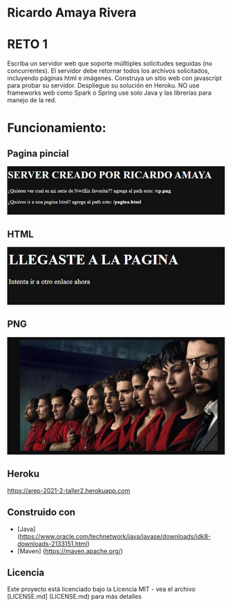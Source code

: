 
# Ricardo Amaya Rivera

# RETO 1

Escriba un servidor web que soporte múlltiples solicitudes seguidas (no concurrentes). El servidor debe retornar todos los archivos solicitados, incluyendo páginas html e imágenes. Construya un sitio web con javascript para probar su servidor. Despliegue su solución en Heroku. NO use frameworks web como Spark o Spring use solo Java y las librerías para manejo de la red.


# Funcionamiento: 



## Pagina pincial

![img/img1.png](img/img1.png)



## HTML

![img/img4.png](img/img4.png)
 


## PNG

![img/img2.png](img/img2.png)


## Heroku


https://arep-2021-2-taller2.herokuapp.com

## Construido con

* [Java] (https://www.oracle.com/technetwork/java/javase/downloads/jdk8-downloads-2133151.html)
* [Maven] (https://maven.apache.org/)

## Licencia

Este proyecto está licenciado bajo la Licencia MIT - vea el archivo [LICENSE.md] (LICENSE.md) para más detalles
